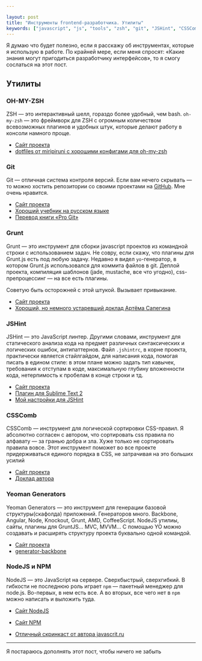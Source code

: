 ```yaml
---

layout: post
title: "Инструменты frontend-разработчика. Утилиты"
keywords: ["javascript", "js", "tools", "zsh", "git", "JSHint", "CSSComb", "generators", "node", "npm"]
---
```


Я думаю что будет полезно, если я расскажу об инструментах, которые я использую
в работе. По крайней мере, если меня спросят: «Какие знания могут пригодиться
разработчику интерфейсов», то я смогу сослаться на этот пост.


## Утилиты

### OH-MY-ZSH

ZSH — это интерактивный шелл, гораздо более удобный, чем bash. `oh-my-zsh` — это
фреймворк для ZSH с огромным количеством всевозможных плагинов и удобных штук,
которые делают работу в консоли намного проще.

*	[Сайт проекта](https://github.com/robbyrussell/oh-my-zsh)
*	[dotfiles от miripiruni с хорошими конфигами для oh-my-zsh](https://github.com/miripiruni/dotfiles)


### Git

Git — отличная система контроля версий. Если вам нечего скрывать — то можно 
хостить репозитории со своими проектами на [GitHub](http://github.com). Мне
очень нравится.
  
*	[Сайт проекта](http://git-scm.com/)  
*	[Хороший учебник на русском языке](http://githowto.com/ru/git_how_to)  
*	[Перевод книги «Pro Git»](http://git-scm.com/book/ru)  


### Grunt

Grunt — это инструмент для сборки javascript проектов из командной строки
с использованием задач. Не совру, если скажу, что плагины для Grunt.js есть
под любую задачу. Недавно я видел `yo`-генератор, в котором Grunt.js
использовался для коммита файлов в git. Деплой проекта, компиляция шаблонов
(jade, mustache, все что угодно), css-препроцессинг — на все есть плагины.

Советую быть осторожней с этой штукой. Вызывает привыкание.

*	[Сайт проекта](http://gruntjs.com/)
*	[Хороший, но немного устаревший доклад Артёма Сапегина](http://video.yandex.ru/users/ya-events/view/1018/)


### JSHint

JSHint — это JavaScript линтер. Другими словами, инструмент для статического
анализа кода на предмет различных синтаксических и логических ошибок, 
антипаттернов. Файл `.jshintrc`, в корне проекта, практически является 
стайлгайдом, для написания кода, помогая писать в едином стиле: в этом плане 
можно задать тип кавычек, требования к отступам в коде, максимальную глубину 
вложенности кода, нетерпимость к пробелам в конце строки и тд. 

*	[Сайт проекта](http://www.jshint.com/)
*	[Плагин для Sublime Text 2](https://github.com/SublimeLinter/SublimeLinter)
*	[Мой настройки для JSHint](https://github.com/shuvalov-anton/.dotfiles/blob/master/.jshintrc)


### CSSComb

CSSComb — инструмент для логической сортировки CSS-правил. Я абсолютно согласен
с автором, что сортировать css правила по алфавату — за гранью добра и зла. 
Хуже только не сортировать правила вовсе. Этот инструмент поможет во все проекте 
придерживаться единого порядка в CSS, не затрачивая на это больших усилий

*	[Сайт проекта](http://csscomb.ru/)
*	[Доклад автора](https://vimeo.com/channels/wstdays/34212051)


### Yeoman Generators

Yeoman Generators — это инструмент для генерации базовой структуры(скафолда) 
приложений. Генераторов много. Backbone, Angular, Node, Knockout, Grunt, AMD, 
CoffeeScript. NodeJS утилиы, сайты, плагины для GruntJS... MVC, MVVM... 
С помощью YO можно создавать и расширять структуру проекта буквально одной 
командой.

*	[Сайт проекта](http://yeoman.io/generators.html)
*	[generator-backbone](https://github.com/yeoman/generator-backbone)


### NodeJS и NPM

NodeJS — это JavaScript на сервере. Сверхбыстрый, сверхгибкий. В гибкости
не последнюю роль играет `npm` — пакетный менеджер для node.js. Во-первых, 
в нем есть все. А во вторых, все чего нет в `npm` можно написать и выложить
туда.

*	[Сайт NodeJS](http://nodejs.org/)
* [Сайт NPM](http://npmjs.org/)

*	[Отличный скринкаст от автора javascrit.ru](http://learn.javascript.ru/nodejs-screencast)


- - -

Я постараюсь дополнять этот пост, чтобы ничего не забыть